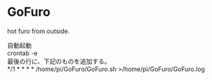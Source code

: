 # GoFuro  
hot furo from outside.  


自動起動  
crontab -e  
最後の行に、下記のものを追加する。  
*/1 * * * * /home/pi/GoFuro/GoFuro.sh >/home/pi/GoFuro/GoFuro.log  
